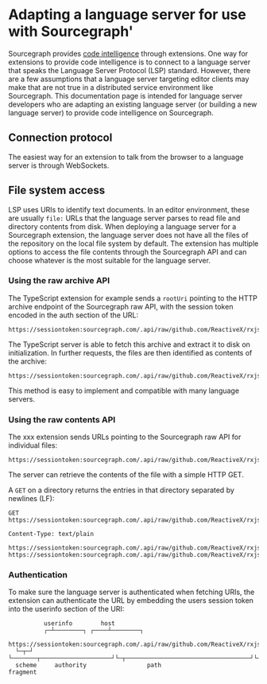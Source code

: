 # Adapting a language server for use with Sourcegraph'

Sourcegraph provides [code intelligence](index.md) through extensions. One way for extensions to provide code intelligence is to connect to a language server that speaks the Language Server Protocol (LSP) standard. However, there are a few assumptions that a language server targeting editor clients may make that are not true in a distributed service environment like Sourcegraph. This documentation page is intended for language server developers who are adapting an existing language server (or building a new language server) to provide code intelligence on Sourcegraph.

## Connection protocol

The easiest way for an extension to talk from the browser to a language server is through WebSockets.

## File system access

LSP uses URIs to identify text documents. In an editor environment, these are usually `file:` URLs that the language server parses to read file and directory contents from disk.
When deploying a language server for a Sourcegraph extension, the language server does not have all the files of the repository on the local file system by default.
The extension has multiple options to access the file contents through the Sourcegraph API and can choose whatever is the most suitable for the language server.

### Using the raw archive API

The TypeScript extension for example sends a `rootUri` pointing to the HTTP archive endpoint of the Sourcegraph raw API, with the session token encoded in the auth section of the URL:

```url
https://sessiontoken:sourcegraph.com/.api/raw/github.com/ReactiveX/rxjs.tar
```

The TypeScript server is able to fetch this archive and extract it to disk on initialization.
In further requests, the files are then identified as contents of the archive:

```url
https://sessiontoken:sourcegraph.com/.api/raw/github.com/ReactiveX/rxjs.tar#src/Observable.ts
```

This method is easy to implement and compatible with many language servers.

### Using the raw contents API

The xxx extension sends URLs pointing to the Sourcegraph raw API for individual files:

```url
https://sessiontoken:sourcegraph.com/.api/raw/github.com/ReactiveX/rxjs/-/src/Observable.ts
```

The server can retrieve the contents of the file with a simple HTTP GET.

A `GET` on a directory returns the entries in that directory separated by newlines (LF):

```
GET https://sessiontoken:sourcegraph.com/.api/raw/github.com/ReactiveX/rxjs/-/src
```

```
Content-Type: text/plain

https://sessiontoken:sourcegraph.com/.api/raw/github.com/ReactiveX/rxjs/-/src/operators
https://sessiontoken:sourcegraph.com/.api/raw/github.com/ReactiveX/rxjs/-/src/Observable.ts
```

### Authentication

To make sure the language server is authenticated when fetching URIs, the extension can authenticate the URL by embedding the users session token into the userinfo section of the URI:

```
          userinfo        host
          ┌─┴────────┐ ┌────┴────────┐
  https://sessiontoken:sourcegraph.com/.api/raw/github.com/ReactiveX/rxjs.tar#src/Observable.ts
  └─┬─┘ └───────┬────────────────────┘└─┬───────────────────────────────────┘└──┬─────────────┘
  scheme     authority                 path                                    fragment
```
